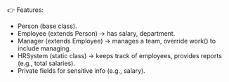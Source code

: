 👉 Features:

- Person (base class).
- Employee (extends Person) → has salary, department.
- Manager (extends Employee) → manages a team, override work() to include managing.
- HRSystem (static class) → keeps track of employees, provides reports (e.g., total salaries).
- Private fields for sensitive info (e.g., salary).
